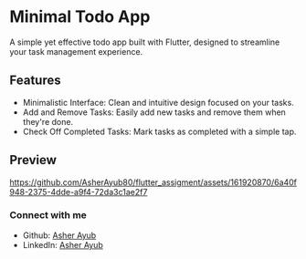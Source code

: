 # Minimal Todo App
   A simple yet effective todo app built with Flutter, designed to streamline your task management experience.



## Features
- Minimalistic Interface: Clean and intuitive design focused on your tasks.
- Add and Remove Tasks: Easily add new tasks and remove them when they're done.
- Check Off Completed Tasks: Mark tasks as completed with a simple tap.

## Preview
https://github.com/AsherAyub80/flutter_assigment/assets/161920870/6a40f948-2375-4dde-a9f4-72da3c1ae2f7

### Connect with me
- Github: [Asher Ayub](https://github.com/AsherAyub80)
- LinkedIn: [Asher Ayub](https://www.linkedin.com/in/asher-ayub-39b376245/)

